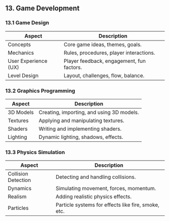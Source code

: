 ## 13. Game Development
### 13.1 Game Design
| Aspect                                    | Description                                              |
|-------------------------------------------|----------------------------------------------------------|
| Concepts                                  | Core game ideas, themes, goals.                           |
| Mechanics                                 | Rules, procedures, player interactions.                   |
| User Experience (UX)                      | Player feedback, engagement, fun factors.                 |
| Level Design                              | Layout, challenges, flow, balance.                        |

### 13.2 Graphics Programming
| Aspect                                    | Description                                              |
|-------------------------------------------|----------------------------------------------------------|
| 3D Models                                 | Creating, importing, and using 3D models.                 |
| Textures                                  | Applying and manipulating textures.                       |
| Shaders                                   | Writing and implementing shaders.                         |
| Lighting                                  | Dynamic lighting, shadows, effects.                       |

### 13.3 Physics Simulation
| Aspect                                    | Description                                              |
|-------------------------------------------|----------------------------------------------------------|
| Collision Detection                       | Detecting and handling collisions.                        |
| Dynamics                                  | Simulating movement, forces, momentum.                    |
| Realism                                   | Adding realistic physics effects.                         |
| Particles                                 | Particle systems for effects like fire, smoke, etc.       |
